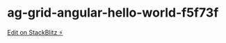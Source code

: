 # ag-grid-angular-hello-world-f5f73f

[Edit on StackBlitz ⚡️](https://stackblitz.com/edit/ag-grid-angular-hello-world-f5f73f)